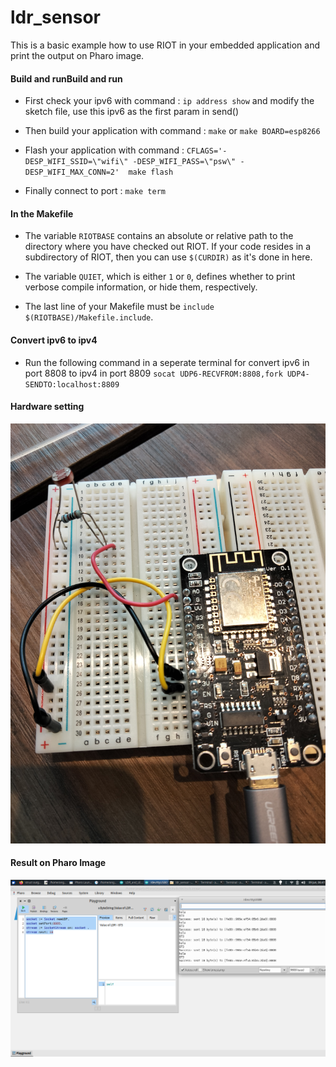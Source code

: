 ldr_sensor
============

This is a basic example how to use RIOT in your embedded application and print the output on Pharo image.

#### Build and runBuild and run

- First check your ipv6 with command :
    `ip address show`
and modify the sketch file, use this ipv6 as the first param in send()

- Then build your application with command :
`make` or `make BOARD=esp8266`

- Flash your application with command : 
`CFLAGS='-DESP_WIFI_SSID=\"wifi\" -DESP_WIFI_PASS=\"psw\" -DESP_WIFI_MAX_CONN=2'  make flash`

- Finally connect to port :
`make term`

#### In the Makefile

- The variable `RIOTBASE` contains an absolute or relative path to the directory where you have checked out RIOT.
  If your code resides in a subdirectory of RIOT, then you can use `$(CURDIR)` as it's done in here.

- The variable `QUIET`, which is either `1` or `0`, defines whether to print verbose compile information, or hide them, respectively.

- The last line of your Makefile must be `include $(RIOTBASE)/Makefile.include`.

#### Convert ipv6 to ipv4
-  Run the following command in a seperate terminal for convert ipv6 in port 8808 to ipv4 in port 8809
`socat UDP6-RECVFROM:8808,fork UDP4-SENDTO:localhost:8809`

#### Hardware setting
![hardware](https://github.com/angelaclan/PJI_Real-time-data-rendering/blob/master/ldr_sensor/ldr_sensor.jpg "hardware")

#### Result on Pharo Image
![result](https://github.com/angelaclan/PJI_Real-time-data-rendering/blob/master/ldr_sensor/valueToPharo.png "result")


